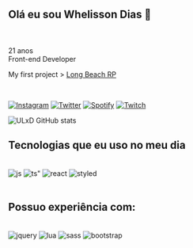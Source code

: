## Olá eu sou Whelisson Dias 🥰
</br>
</br>
21 anos</br>
Front-end Developer </br>

My first project >  [Long Beach RP](https://discord.gg/longbeachrp) </br>

</br>

[![Instagram](https://img.shields.io/badge/Instagram-E4405F?style=for-the-badge&logo=instagram&logoColor=white)](https://www.instagram.com/whelixd)
[![Twitter](https://img.shields.io/badge/Twitter-1DA1F2?style=for-the-badge&logo=twitter&logoColor=white)](https://twitter.com/Whelixd)
[![Spotify](https://img.shields.io/badge/Spotify-1ED760?&style=for-the-badge&logo=spotify&logoColor=white)](https://open.spotify.com/user/22t6f3xivdjxtvk424vqgesgy)
[![Twitch](https://img.shields.io/badge/Twitch-9146FF?style=for-the-badge&logo=twitch&logoColor=white)](twitch.tv/ulxd)

![ULxD GitHub stats](https://github-readme-stats.vercel.app/api?username=ulxd&show_icons=true&theme=tokyonight)



## Tecnologias que eu uso no meu dia

<div style="display: inline_block"><br/>
    <img align="center" alt="js" src="https://img.shields.io/badge/JavaScript-323330?style=for-the-badge&logo=javascript&logoColor=F7DF1E"/>
    <img align="center" alt=ts" src="https://img.shields.io/badge/TypeScript-007ACC?style=for-the-badge&logo=typescript&logoColor=white"/>
    <img align="center" alt="react" src="https://img.shields.io/badge/React-20232A?style=for-the-badge&logo=react&logoColor=61DAFB"/>
    <img align="center" alt="styled" src="https://img.shields.io/badge/styled--components-DB7093?style=for-the-badge&logo=styled-components&logoColor=white"/>
</div>
</br>

## Possuo experiência com:

<div style="display: inline_block"><br/>
    <img align="center" alt="jquery" src="https://img.shields.io/badge/jQuery-0769AD?style=for-the-badge&logo=jquery&logoColor=white"/>
    <img align="center" alt="lua" src="https://img.shields.io/badge/Lua-2C2D72?style=for-the-badge&logo=lua&logoColor=white"/>
    <img align="center" alt="sass" src="https://img.shields.io/badge/Sass-CC6699?style=for-the-badge&logo=sass&logoColor=white"/>
    <img align="center" alt="bootstrap" src="https://img.shields.io/badge/Bootstrap-563D7C?style=for-the-badge&logo=bootstrap&logoColor=white"/>
</div>
</br>

